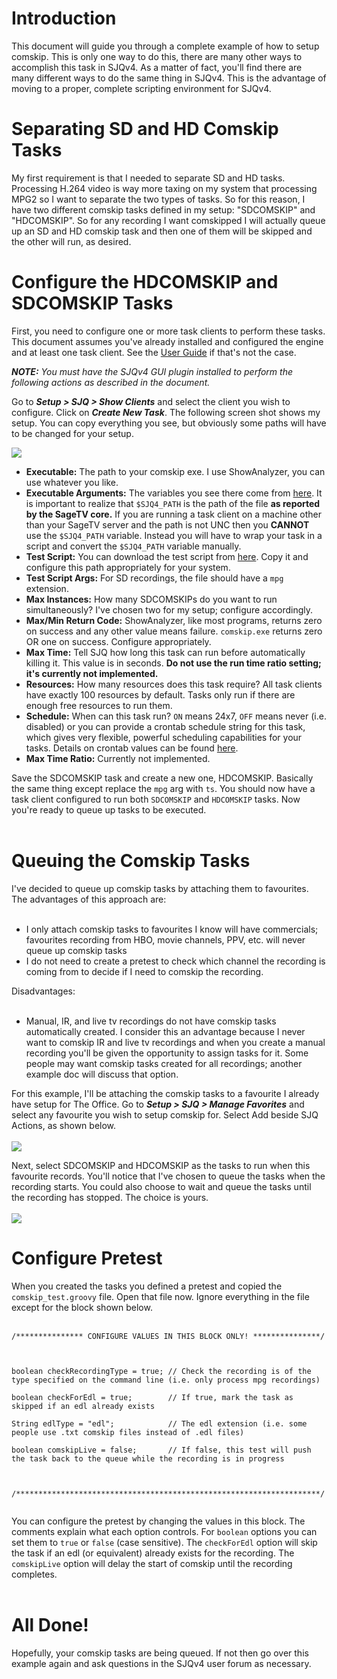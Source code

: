 # Introduction #

This document will guide you through a complete example of how to setup comskip.   This is only one way to do this, there are many other ways to accomplish this task in SJQv4.  As a matter of fact, you'll find there are many different ways to do the same thing in SJQv4.  This is the advantage of moving to a proper, complete scripting environment for SJQv4.

# Separating SD and HD Comskip Tasks #

My first requirement is that I needed to separate SD and HD tasks.  Processing H.264 video is way more taxing on my system that processing MPG2 so I want to separate the two types of tasks.  So for this reason, I have two different comskip tasks defined in my setup: "SDCOMSKIP" and "HDCOMSKIP".  So for any recording I want comskipped I will actually queue up an SD and HD comskip task and then one of them will be skipped and the other will run, as desired.

# Configure the HDCOMSKIP and SDCOMSKIP Tasks #

First, you need to configure one or more task clients to perform these tasks.  This document assumes you've already installed and configured the engine and at least one task client.  See the [User Guide](Sjq4UserGuide.md) if that's not the case.

_**NOTE:** You must have the SJQv4 GUI plugin installed to perform the following actions as described in the document._

Go to **_Setup > SJQ > Show Clients_** and select the client you wish to configure.  Click on **_Create New Task_**.  The following screen shot shows my setup.  You can copy everything you see, but obviously some paths will have to be changed for your setup.

<img src='http://sagetv-addons.googlecode.com/svn/trunk/sjq4/media/images/wiki_comskip1_add_sd_task.jpg'>

<ul><li><b>Executable:</b> The path to your comskip exe.  I use ShowAnalyzer, you can use whatever you like.<br>
</li><li><b>Executable Arguments:</b> The variables you see there come from <a href='Sjq4Metadata.md'>here</a>.  It is important to realize that <code>$SJQ4_PATH</code> is the path of the file <b>as reported by the SageTV core.</b>  If you are running a task client on a machine other than your SageTV server  and the path is not UNC then you <b>CANNOT</b> use the <code>$SJQ4_PATH</code> variable.  Instead you will have to wrap your task in a script and convert the <code>$SJQ4_PATH</code> variable manually.<br>
</li><li><b>Test Script:</b> You can download the test script from <a href='http://sagetv-addons.googlecode.com/svn/trunk/SJQScripts/'>here</a>.  Copy it and configure this path appropriately for your system.<br>
</li><li><b>Test Script Args:</b> For SD recordings, the file should have a <code>mpg</code> extension.<br>
</li><li><b>Max Instances:</b> How many SDCOMSKIPs do you want to run simultaneously?  I've chosen two for my setup; configure accordingly.<br>
</li><li><b>Max/Min Return Code:</b> ShowAnalyzer, like most programs, returns zero on success and any other value means failure.  <code>comskip.exe</code> returns zero OR one on success.  Configure appropriately.<br>
</li><li><b>Max Time:</b> Tell SJQ how long this task can run before automatically killing it.  This value is in seconds.  <b>Do not use the run time ratio setting; it's currently not implemented.</b>
</li><li><b>Resources:</b> How many resources does this task require?  All task clients have exactly 100 resources by default.  Tasks only run if there are enough free resources to run them.<br>
</li><li><b>Schedule:</b> When can this task run?  <code>ON</code> means 24x7, <code>OFF</code> means never (i.e. disabled) or you can provide a crontab schedule string for this task, which gives very flexible, powerful scheduling capabilities for your tasks.  Details on crontab values can be found <a href='http://www.sauronsoftware.it/projects/cron4j/api/it/sauronsoftware/cron4j/SchedulingPattern.html'>here</a>.<br>
</li><li><b>Max Time Ratio:</b> Currently not implemented.</li></ul>

Save the SDCOMSKIP task and create a new one, HDCOMSKIP.  Basically the same thing except replace the <code>mpg</code> arg with <code>ts</code>.  You should now have a task client configured to run both <code>SDCOMSKIP</code> and <code>HDCOMSKIP</code> tasks.  Now you're ready to queue up tasks to be executed.<br>
<br>
<h1>Queuing the Comskip Tasks</h1>

I've decided to queue up comskip tasks by attaching them to favourites.  The advantages of this approach are:<br>
<br>
<ul><li>I only attach comskip tasks to favourites I know will have commercials; favourites recording from HBO, movie channels, PPV, etc. will never queue up comskip tasks<br>
</li><li>I do not need to create a pretest to check which channel the recording is coming from to decide if I need to comskip the recording.</li></ul>

Disadvantages:<br>
<br>
<ul><li>Manual, IR, and live tv recordings do not have comskip tasks automatically created.  I consider this an advantage because I never want to comskip IR and live tv recordings and when you create a manual recording you'll be given the opportunity to assign tasks for it.  Some people may want comskip tasks created for all recordings; another example doc will discuss that option.</li></ul>

For this example, I'll be attaching the comskip tasks to a favourite I already have setup for The Office.  Go to <b><i>Setup > SJQ > Manage Favorites</i></b> and select any favourite you wish to setup comskip for.  Select Add beside SJQ Actions, as shown below.<br>
<br>
<img src='http://sagetv-addons.googlecode.com/svn/trunk/sjq4/media/images/wiki_comksip1_config_fav.jpg' />

Next, select SDCOMSKIP and HDCOMSKIP as the tasks to run when this favourite records.  You'll notice that I've chosen to queue the tasks when the recording starts.  You could also choose to wait and queue the tasks until the recording has stopped.  The choice is yours.<br>
<br>
<img src='http://sagetv-addons.googlecode.com/svn/trunk/sjq4/media/images/wiki_comskip1_add_to_favs.jpg' />

<h1>Configure Pretest</h1>

When you created the tasks you defined a pretest and copied the <code>comskip_test.groovy</code> file.  Open that file now.  Ignore everything in the file except for the block shown below.<br>
<br>
<pre><code>/*************** CONFIGURE VALUES IN THIS BLOCK ONLY! ***************/<br>
<br>
boolean checkRecordingType = true; // Check the recording is of the type specified on the command line (i.e. only process mpg recordings)<br>
boolean checkForEdl = true;        // If true, mark the task as skipped if an edl already exists<br>
String edlType = "edl";            // The edl extension (i.e. some people use .txt comskip files instead of .edl files)<br>
boolean comskipLive = false;       // If false, this test will push the task back to the queue while the recording is in progress<br>
<br>
/********************************************************************/<br>
</code></pre>

You can configure the pretest by changing the values in this block.  The comments explain what each option controls.  For <code>boolean</code> options you can set them to <code>true</code> or <code>false</code> (case sensitive).  The <code>checkForEdl</code> option will skip the task if an edl (or equivalent) already exists for the recording.  The <code>comskipLive</code> option will delay the start of comskip until the recording completes.<br>
<br>
<h1>All Done!</h1>

Hopefully, your comskip tasks are being queued.  If not then go over this example again and ask questions in the SJQv4 user forum as necessary.
